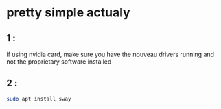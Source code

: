 # pretty simple actualy

## 1 :

if using nvidia card, make sure you have the nouveau drivers running and not the proprietary software installed

## 2 :

```bash
sudo apt install sway
```
